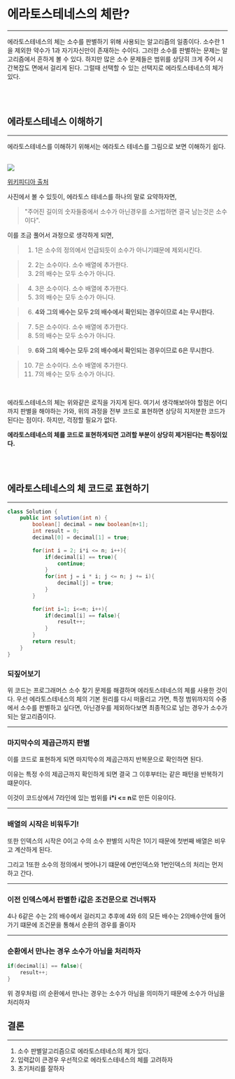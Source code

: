 # 에라토스테네스의 체란?

---

에라토스테네스의 체는 소수를 판별하기 위해 사용되는 알고리즘의 일종이다. 소수란 1을 제외한 약수가 1과 자기자신만이 존재하는 수이다. 그러한 소수를 판별하는
문제는 알고리즘에서 흔하게 볼 수 있다. 하지만 많은 소수 문제들은 범위를 상당히 크게 주어 시간복잡도 면에서 걸리게 된다. 그럴때 선택할 수 있는 선택지로
에라토스테네스의 체가 있다. 

<br><br>

## 에라토스테네스 이해하기

---

에라토스테네스를 이해하기 위해서는 에라토스 테네스를 그림으로 보면 이해하기 쉽다.

<br>

<img src="https://upload.wikimedia.org/wikipedia/commons/b/b9/Sieve_of_Eratosthenes_animation.gif">

<br>

[위키피디아 출처](https://ko.wikipedia.org/wiki/%EC%97%90%EB%9D%BC%ED%86%A0%EC%8A%A4%ED%85%8C%EB%84%A4%EC%8A%A4%EC%9D%98_%EC%B2%B4)

사진에서 볼 수 있듯이, 에라토스 테네스를 하나의 말로 요약하자면,

> "주어진 길이의 숫자들중에서 소수가 아닌경우를 소거법하면 결국 남는것은 소수이다".

이를 조금 풀어서 과정으로 생각하게 되면,

> 1. 1은 소수의 정의에서 언급되듯이 소수가 아니기떄문에 제외시킨다.

> 2. 2는 소수이다. 소수 배열에 추가한다.
> 3. 2의 배수는 모두 소수가 아니다.

> 4. 3은 소수이다. 소수 배열에 추가한다.
> 5. 3의 배수는 모두 소수가 아니다.

> 6. **4와 그의 배수는 모두 2의 배수에서 확인되는 경우이므로 4는 무시한다.**

> 7. 5은 소수이다. 소수 배열에 추가한다.
> 8. 5의 배수는 모두 소수가 아니다.

> 9. **6와 그의 배수는 모두 2의 배수에서 확인되는 경우이므로 6은 무시한다.**

> 10. 7은 소수이다. 소수 배열에 추가한다.
> 11. 7의 배수는 모두 소수가 아니다.

<br>

에라토스테네스의 체는 위와같은 로직을 가지게 된다. 여기서 생각해보아야 할점은 어디까지 판별을 해야하는 가와,
위의 과정을 전부 코드로 표현하면 상당히 지저분한 코드가 된다는 점이다.
하지만, 걱정할 필요가 없다. 

**에라토스테네스의 체를 코드로 표현하게되면 고려할 부분이 상당히 제거된다는 특징이있다.**

<br><br>

## 에라토스테네스의 체 코드로 표현하기

---

````java
class Solution {
    public int solution(int n) {
        boolean[] decimal = new boolean[n+1];
        int result = 0;
        decimal[0] = decimal[1] = true;
        
        for(int i = 2; i*i <= n; i++){
            if(decimal[i] == true){
                continue;
            }
            for(int j = i * i; j <= n; j += i){
                decimal[j] = true;
            }
        }
        
        for(int i=1; i<=n; i++){
            if(decimal[i] == false){
                result++;
            }
        }
        return result;
    }
}
````

### 되짚어보기

위 코드는 프로그래머스 소수 찾기 문제를 해결하며  에라토스테네스의 체를 사용한 것이다. 우선 에라토스테네스의 체의 기본 원리를 다시 떠올리고 가면, 특정 범위까지의
수중에서 소수를 판별하고 싶다면, 아닌경우를 제외하다보면 최종적으로 남는 경우가 소수가 되는 알고리즘이다.

---

### 마지막수의 제곱근까지 판별

이를 코드로 표현하게 되면 마지막수의 제곱근까지 반복문으로 확인하면 된다.

이유는 특정 수의 제곱근까지 확인하게 되면 결국 그 이후부터는 같은 패턴을 반복하기 떄문이다.

이것이 코드상에서 7라인에 있는 범위를 **i*i <= n**로 만든 이유이다. 

---

### 배열의 시작은 비워두기!

또한 인덱스의 시작은 0이고 수의 소수 판별의 시작은 1이기 때문에 첫번째 배열은 비우고 계산하게 된다.

그리고 1또한 소수의 정의에서 벗어나기 떄문에 0번인덱스와 1번인덱스의 처리는 먼저하고 간다.

---

### 이전 인덱스에서 판별한 i값은 조건문으로 건너뛰자

4나 6같은 수는 2의 배수에서 걸러지고 추후에 4와 6의 모든 배수는 2의배수안에 들어가기 떄문에 조건문을 통해서 순환의 경우를 줄이자

---

### 순환에서 만나는 경우 소수가 아님을 처리하자

````java
if(decimal[i] == false){
    result++;
}
````

위 경우처럼 i의 순환에서 만나는 경우는 소수가 아님을 의미하기 때문에 소수가 아님을 처리하자


## 결론

---

1. 소수 판별알고리즘으로 에라토스테네스의 체가 있다.
2. 입력값이 큰경우 우선적으로 에라토스테네스의 체를 고려하자
3. 초기처리를 잘하자
